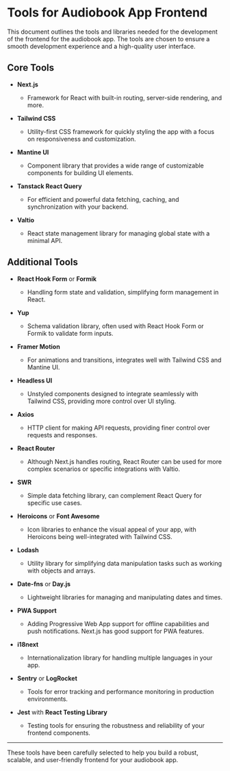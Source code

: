 # Tools for Audiobook App Frontend

This document outlines the tools and libraries needed for the development of the frontend for the audiobook app. The tools are chosen to ensure a smooth development experience and a high-quality user interface.

## Core Tools

- **Next.js**
  - Framework for React with built-in routing, server-side rendering, and more.

- **Tailwind CSS**
  - Utility-first CSS framework for quickly styling the app with a focus on responsiveness and customization.

- **Mantine UI**
  - Component library that provides a wide range of customizable components for building UI elements.

- **Tanstack React Query**
  - For efficient and powerful data fetching, caching, and synchronization with your backend.

- **Valtio**
  - React state management library for managing global state with a minimal API.

## Additional Tools

- **React Hook Form** or **Formik**
  - Handling form state and validation, simplifying form management in React.

- **Yup**
  - Schema validation library, often used with React Hook Form or Formik to validate form inputs.

- **Framer Motion**
  - For animations and transitions, integrates well with Tailwind CSS and Mantine UI.

- **Headless UI**
  - Unstyled components designed to integrate seamlessly with Tailwind CSS, providing more control over UI styling.

- **Axios**
  - HTTP client for making API requests, providing finer control over requests and responses.

- **React Router**
  - Although Next.js handles routing, React Router can be used for more complex scenarios or specific integrations with Valtio.

- **SWR**
  - Simple data fetching library, can complement React Query for specific use cases.

- **Heroicons** or **Font Awesome**
  - Icon libraries to enhance the visual appeal of your app, with Heroicons being well-integrated with Tailwind CSS.

- **Lodash**
  - Utility library for simplifying data manipulation tasks such as working with objects and arrays.

- **Date-fns** or **Day.js**
  - Lightweight libraries for managing and manipulating dates and times.

- **PWA Support**
  - Adding Progressive Web App support for offline capabilities and push notifications. Next.js has good support for PWA features.

- **i18next**
  - Internationalization library for handling multiple languages in your app.

- **Sentry** or **LogRocket**
  - Tools for error tracking and performance monitoring in production environments.

- **Jest** with **React Testing Library**
  - Testing tools for ensuring the robustness and reliability of your frontend components.

---

These tools have been carefully selected to help you build a robust, scalable, and user-friendly frontend for your audiobook app.